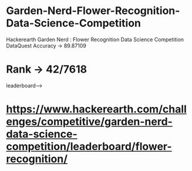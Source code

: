 # Garden-Nerd-Flower-Recognition-Data-Science-Competition
Hackerearth Garden Nerd : Flower Recognition Data Science Competition DataQuest
Accuracy -> 89.87109
# Rank -> 42/7618
leaderboard-->
# https://www.hackerearth.com/challenges/competitive/garden-nerd-data-science-competition/leaderboard/flower-recognition/


